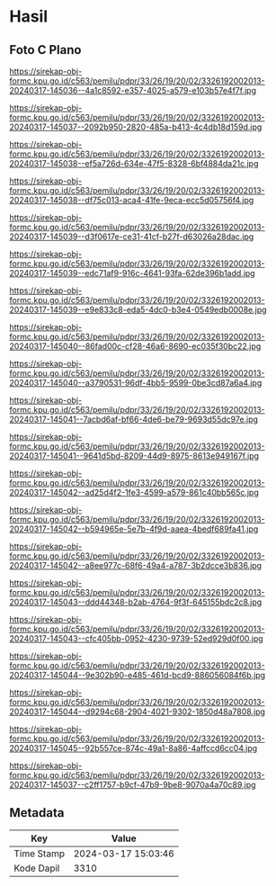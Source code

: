 # Hasil

## Foto C Plano

https://sirekap-obj-formc.kpu.go.id/c563/pemilu/pdpr/33/26/19/20/02/3326192002013-20240317-145036--4a1c8592-e357-4025-a579-e103b57e4f7f.jpg

https://sirekap-obj-formc.kpu.go.id/c563/pemilu/pdpr/33/26/19/20/02/3326192002013-20240317-145037--2092b950-2820-485a-b413-4c4db18d159d.jpg

https://sirekap-obj-formc.kpu.go.id/c563/pemilu/pdpr/33/26/19/20/02/3326192002013-20240317-145038--ef5a726d-634e-47f5-8328-6bf4884da21c.jpg

https://sirekap-obj-formc.kpu.go.id/c563/pemilu/pdpr/33/26/19/20/02/3326192002013-20240317-145038--df75c013-aca4-41fe-9eca-ecc5d05756f4.jpg

https://sirekap-obj-formc.kpu.go.id/c563/pemilu/pdpr/33/26/19/20/02/3326192002013-20240317-145039--d3f0617e-ce31-41cf-b27f-d63026a28dac.jpg

https://sirekap-obj-formc.kpu.go.id/c563/pemilu/pdpr/33/26/19/20/02/3326192002013-20240317-145039--edc71af9-916c-4641-93fa-62de396b1add.jpg

https://sirekap-obj-formc.kpu.go.id/c563/pemilu/pdpr/33/26/19/20/02/3326192002013-20240317-145039--e9e833c8-eda5-4dc0-b3e4-0549edb0008e.jpg

https://sirekap-obj-formc.kpu.go.id/c563/pemilu/pdpr/33/26/19/20/02/3326192002013-20240317-145040--86fad00c-cf28-46a6-8690-ec035f30bc22.jpg

https://sirekap-obj-formc.kpu.go.id/c563/pemilu/pdpr/33/26/19/20/02/3326192002013-20240317-145040--a3790531-96df-4bb5-9599-0be3cd87a6a4.jpg

https://sirekap-obj-formc.kpu.go.id/c563/pemilu/pdpr/33/26/19/20/02/3326192002013-20240317-145041--7acbd6af-bf66-4de6-be79-9693d55dc97e.jpg

https://sirekap-obj-formc.kpu.go.id/c563/pemilu/pdpr/33/26/19/20/02/3326192002013-20240317-145041--9641d5bd-8209-44d9-8975-8613e949167f.jpg

https://sirekap-obj-formc.kpu.go.id/c563/pemilu/pdpr/33/26/19/20/02/3326192002013-20240317-145042--ad25d4f2-1fe3-4599-a579-861c40bb565c.jpg

https://sirekap-obj-formc.kpu.go.id/c563/pemilu/pdpr/33/26/19/20/02/3326192002013-20240317-145042--b594965e-5e7b-4f9d-aaea-4bedf689fa41.jpg

https://sirekap-obj-formc.kpu.go.id/c563/pemilu/pdpr/33/26/19/20/02/3326192002013-20240317-145042--a8ee977c-68f6-49a4-a787-3b2dcce3b836.jpg

https://sirekap-obj-formc.kpu.go.id/c563/pemilu/pdpr/33/26/19/20/02/3326192002013-20240317-145043--ddd44348-b2ab-4764-9f3f-645155bdc2c8.jpg

https://sirekap-obj-formc.kpu.go.id/c563/pemilu/pdpr/33/26/19/20/02/3326192002013-20240317-145043--cfc405bb-0952-4230-9739-52ed929d0f00.jpg

https://sirekap-obj-formc.kpu.go.id/c563/pemilu/pdpr/33/26/19/20/02/3326192002013-20240317-145044--9e302b90-e485-461d-bcd9-886056084f6b.jpg

https://sirekap-obj-formc.kpu.go.id/c563/pemilu/pdpr/33/26/19/20/02/3326192002013-20240317-145044--d9294c68-2904-4021-9302-1850d48a7808.jpg

https://sirekap-obj-formc.kpu.go.id/c563/pemilu/pdpr/33/26/19/20/02/3326192002013-20240317-145045--92b557ce-874c-49a1-8a86-4affccd6cc04.jpg

https://sirekap-obj-formc.kpu.go.id/c563/pemilu/pdpr/33/26/19/20/02/3326192002013-20240317-145037--c2ff1757-b9cf-47b9-9be8-9070a4a70c89.jpg


## Metadata

| Key        | Value               |
| ---------- | ------------------- |
| Time Stamp | 2024-03-17 15:03:46 |
| Kode Dapil | 3310                |



